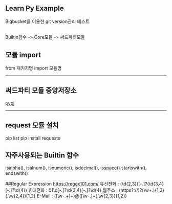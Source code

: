 ## Learn Py Example
Bigbucket을 이용한 git version관리 테스트

## 
Builtin함수 -> Core모듈 -> 써드파티모듈

## 모듈 import
from 패키지명 import 모듈명

---
## 써드파티 모듈 중앙저장소
[pypi](https://pypi.python.org/pypi)

---
## request 모듈 설치 
pip list
pip install requests

## 자주사용되는 Builtin 함수
isalpha(), isalnum(), isnumeric(), isdecimal(), isspace()
startswith(), endswith()

##Regular Expression
https://regex101.com/
유선전화 : (\d{2,3})[-.]?(\d{3,4}[-.]?\d{4})
휴대전화 : 01\d[-.]?\d{3,4}[-.]?\d{4}
웹주소 : (https?:\/\/)?(\w+.){1,3}(\.\w{2,4}){1,2}
E-Mail : ([\w\-.+]+)@([\w\-.]+(\.\w{2,3}){1,2})